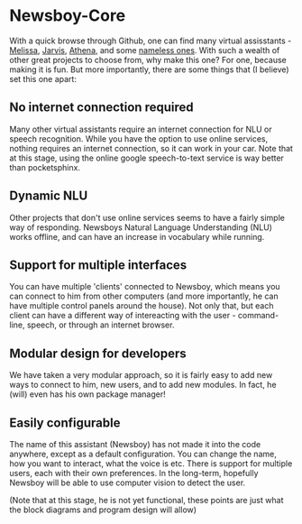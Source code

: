 # Newsboy-Core

With a quick browse through Github, one can find many virtual assisstants - [Melissa](https://github.com/Melissa-AI/Melissa-Core), [Jarvis](https://github.com/sukeesh/Jarvis), [Athena](https://github.com/rcbyron/hey-athena-client), and some [nameless ones](https://github.com/brmson/Personal-Assistant). With such a wealth of other great projects to choose from, why make this one? For one, because making it is fun. But more importantly, there are some things that (I believe) set this one apart:

## No internet connection required
Many other virtual assistants require an internet connection for NLU or speech recognition. While you have the option to use online services, nothing requires an internet connection, so it can work in your car. Note that at this stage, using the online google speech-to-text service is way better than pocketsphinx.

## Dynamic NLU
Other projects that don't use online services seems to have a fairly simple way of responding. Newsboys Natural Language Understanding (NLU) works offline, and can have an increase in vocabulary while running.

## Support for multiple interfaces
You can have multiple 'clients' connected to Newsboy, which means you can connect to him from other computers (and more importantly, he can have multiple control panels around the house). Not only that, but each client can have a different way of intereacting with the user - command-line, speech, or through an internet browser.

## Modular design for developers
We have taken a very modular approach, so it is fairly easy to add new ways to connect to him, new users, and to add new modules. In fact, he (will) even has his own package manager!

## Easily configurable
The name of this assistant (Newsboy) has not made it into the code anywhere, except as a default configuration. You can change the name, how you want to interact, what the voice is etc. There is support for multiple users, each with their own preferences. In the long-term, hopefully Newsboy will be able to use computer vision to detect the user.

(Note that at this stage, he is not yet functional, these points are just what the block diagrams and program design will allow)
